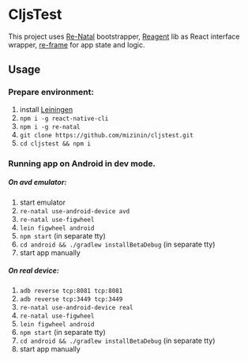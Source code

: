 # CljsTest

This project uses
[Re-Natal](https://github.com/drapanjanas/re-natal) bootstrapper,
[Reagent](https://reagent-project.github.io/) lib as React interface wrapper,
[re-frame](https://github.com/Day8/re-frame) for app state and logic.

## Usage

### Prepare environment:
1. install [Leiningen](http://leiningen.org)
1. `npm i -g react-native-cli`
1. `npm i -g re-natal`
1. `git clone https://github.com/mizinin/cljstest.git`
1. `cd cljstest && npm i`

### Running app on Android in dev mode.

##### On avd emulator:
1. start emulator
1. `re-natal use-android-device avd`
1. `re-natal use-figwheel`
1. `lein figwheel android`
1. `npm start` (in separate tty)
1. `cd android && ./gradlew installBetaDebug` (in separate tty)
1. start app manually

##### On real device:
1. `adb reverse tcp:8081 tcp:8081`
1. `adb reverse tcp:3449 tcp:3449`
1. `re-natal use-android-device real`
1. `re-natal use-figwheel`
1. `lein figwheel android`
1. `npm start` (in separate tty)
1. `cd android && ./gradlew installBetaDebug` (in separate tty)
1. start app manually
